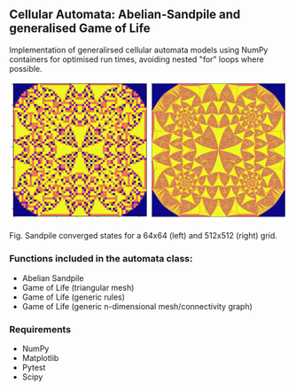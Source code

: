 
## Cellular Automata: Abelian-Sandpile and generalised Game of Life

Implementation of generalirsed cellular automata models using NumPy containers for optimised run times, avoiding nested "for" loops where possible.

![](example.png)

Fig.  Sandpile converged states for a 64x64 (left) and 512x512 (right) grid.


### Functions included in the automata class:

- Abelian Sandpile
- Game of Life (triangular mesh)
- Game of Life (generic rules)
- Game of Life (generic n-dimensional mesh/connectivity graph)

### Requirements

- NumPy
- Matplotlib
- Pytest
- Scipy
